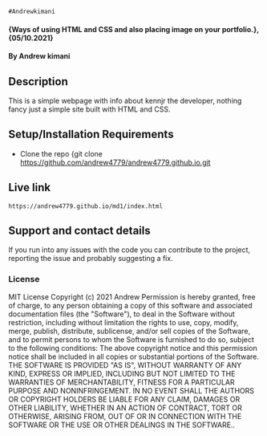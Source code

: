     #Andrewkimani
#### {Ways of using HTML and CSS and also placing image on your portfolio.}, {05/10.2021}
#### By Andrew kimani
## Description
This is a simple webpage with info about kennjr the developer, nothing fancy just a simple site built with HTML and CSS.
## Setup/Installation Requirements
* Clone the repo {git clone   https://github.com/andrew4779/andrew4779.github.io.git    
## Live link
    https://andrew4779.github.io/md1/index.html
## Support and contact details
If you run into any issues with the code you can contribute to the project, reporting the issue and probably suggesting a fix.
### License
MIT License
Copyright (c) 2021 Andrew
Permission is hereby granted, free of charge, to any person obtaining a copy
of this software and associated documentation files (the "Software"), to deal
in the Software without restriction, including without limitation the rights
to use, copy, modify, merge, publish, distribute, sublicense, and/or sell
copies of the Software, and to permit persons to whom the Software is
furnished to do so, subject to the following conditions:
The above copyright notice and this permission notice shall be included in all
copies or substantial portions of the Software.
THE SOFTWARE IS PROVIDED "AS IS", WITHOUT WARRANTY OF ANY KIND, EXPRESS OR
IMPLIED, INCLUDING BUT NOT LIMITED TO THE WARRANTIES OF MERCHANTABILITY,
FITNESS FOR A PARTICULAR PURPOSE AND NONINFRINGEMENT. IN NO EVENT SHALL THE
AUTHORS OR COPYRIGHT HOLDERS BE LIABLE FOR ANY CLAIM, DAMAGES OR OTHER
LIABILITY, WHETHER IN AN ACTION OF CONTRACT, TORT OR OTHERWISE, ARISING FROM,
OUT OF OR IN CONNECTION WITH THE SOFTWARE OR THE USE OR OTHER DEALINGS IN THE
SOFTWARE..